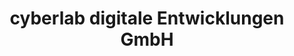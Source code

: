 ---
title: "cyberlab digitale Entwicklungen GmbH"
url: /wien/cyberlab-digitale-entwicklungen-gmbh/
shop: Foto
---